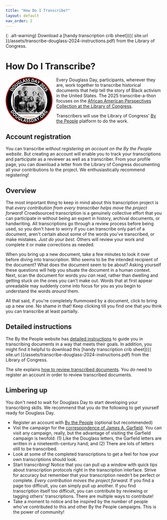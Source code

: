 ```yaml
---
title: "How Do I Transcribe?"
layout: default
nav_order: 2
---
```

{: .alt-warning}
Download a [handy transcription crib sheet]({{ site.url }}/assets/transcribe-douglass-2024-instructions.pdf) from the Library of Congress.

# How Do I Transcribe?

<img src="assets/logo_2025.png" alt="Transcribe Douglass sticker showing Douglass\' face in profile" style="float: left; width: 30%; margin-right: 12px;"/>Every Douglass Day, participants, wherever they are, work together to transcribe historical documents that help tell the story of Black activism in the United States. The 2025 transcribe-a-thon focuses on the [African American Perspectives Collection at the Library of Congress](https://www.loc.gov/collections/african-american-perspectives-rare-books/about-this-collection/).

Transcribers will use the Library of Congress' [By the People](https://crowd.loc.gov/) platform to do the work.

## Account registration

You can transcribe *without registering an account on the By the People website*. But creating an account will enable you to track your transcriptions and participate as a reviewer as well as a transcriber. From your profile page, you can download a letter from the Library of Congress documenting all your contributions to the project. We enthusiastically recommend registering!

## Overview

The most important thing to keep in mind about this transcription project is that *every contribution from every transcriber helps move the project forward!* Crowdsourced transcription is a genuinely collective effort that you can participate in without being an expert in history, archival documents, or handwriting. All transcriptions go through a review process before being used, so you don't have to worry if you can transcribe only part of a document, aren't certain about some of the words you've transcribed, or make mistakes. *Just do your best.* Others will review your work and complete it or make corrections as needed.

When you bring up a new document, take a few minutes to look it over before diving into transcription. Who seems to be the intended recipient of the document? What does the document seem to be about? Asking yourself these questions will help you situate the document in a human context. Next, scan the document for words you *can* read, rather than dwelling and getting stuck on the ones you can't make out. Words that at first appear unreadable may suddenly come into focus for you as you begin to understand the words *around* them.

All that said, if you're completely flummoxed by a document, click to bring up a new one. No shame in that! Keep clicking till you find one that you think you can transcribe at least partially.

## Detailed instructions

The By the People website has [detailed instructions](https://crowd.loc.gov/get-started/how-to-transcribe/) to guide you in transcribing documents in a way that meets their goals. In addition, you might find it helpful to download this [handy transcription crib sheet]({{ site.url }}/assets/transcribe-douglass-2024-instructions.pdf) from the Library of Congress.

The site explains [how to review transcribed documents](https://crowd.loc.gov/get-started/how-to-review/). You *do* need to register an account in order to review transcribed documents.

## Limbering up

You don't need to wait for Douglass Day to start developing your transcribing skills. We recommend that you do the following to get yourself ready for Douglass Day.

- Register an account with [By the People](https://crowd.loc.gov/) (optional but recommended)
- Vist the campaign for the [correspondence of James A. Garfield](https://crowd.loc.gov/campaigns/garfield-correspondence/). You can visit any campaign, really, but the advantage of visiting the Garfield campaign is twofold: (1) Like the Douglass letters, the Garfield letters are written in a nineteenth-century hand; and (2) There are lots of letters still to be transcribed.
- Look at some of the completed transcriptions to get a feel for how your own transcriptions should look.
- Start transcribing! Notice that you can pull up a window with quick tips about transcription protocols right in the transcription interface. Strive for accuracy but remember that your transcription needn't be perfect or complete. *Every contribution moves the project forward.* If you find a page too difficult, you can simply pull up another. If you find transcription itself too difficult, you can contribute by reviewing or tagging others' transcriptions. There are multiple ways to contribute!
- Take a moment to notice and be inspired by the number of people who've contributed to this and other By the People campaigns. This is the power of community!

